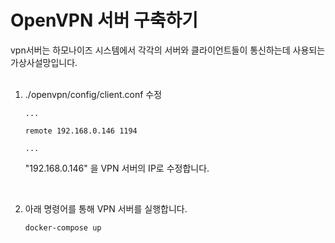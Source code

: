 # OpenVPN 서버 구축하기

vpn서버는 하모나이즈 시스템에서 각각의 서버와 클라이언트들이 통신하는데 사용되는 가상사설망입니다. 
<br><br>


1. ./openvpn/config/client.conf 수정

    ```
    ...
    
    remote 192.168.0.146 1194
    
    ...
    ```
    "192.168.0.146" 을 VPN 서버의 IP로 수정합니다.
    
<br>

2. 아래 명령어를 통해 VPN 서버를 실행합니다.
    ```
    docker-compose up
    ```
